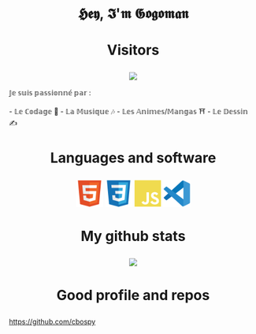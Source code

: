 # <p align="center">𝕳𝖊𝖞, 𝕴'𝖒 𝕲𝖔𝖌𝖔𝖒𝖆𝖓</p>

# <p align="center">Visitors</p>
<p align="center">
  <img src="https://profile-counter.glitch.me/gogoman1706/count.svg" />
</p>

𝕁𝕖 𝕤𝕦𝕚𝕤 𝕡𝕒𝕤𝕤𝕚𝕠𝕟𝕟𝕖́ 𝕡𝕒𝕣 :

- 𝕃𝕖 ℂ𝕠𝕕𝕒𝕘𝕖 🌠
- 𝕃𝕒 𝕄𝕦𝕤𝕚𝕢𝕦𝕖 🎶
- 𝕃𝕖𝕤 𝔸𝕟𝕚𝕞𝕖𝕤/𝕄𝕒𝕟𝕘𝕒𝕤 ⛩️
- 𝕃𝕖 𝔻𝕖𝕤𝕤𝕚𝕟 ✍️





# <p align="center"> Languages and software </p>
<p align="center">
  <img src="https://github.com/devicons/devicon/blob/master/icons/html5/html5-original.svg" width="55"/>
  <img src="https://github.com/devicons/devicon/blob/master/icons/css3/css3-original.svg" width="55"/>
  <img src="https://github.com/devicons/devicon/blob/master/icons/javascript/javascript-plain.svg" width="55"/>
  <img src="https://github.com/devicons/devicon/blob/master/icons/vscode/vscode-original.svg" width="55"/>
</p>

# <p align="center"> My github stats </p>
<p align="center">
  <img src="https://github-readme-stats.vercel.app/api?username=gogoman1706&theme=tokyonight&show_icons=true"/>
</p>




# <p align="center">Good profile and repos</p>
https://github.com/cbospy
